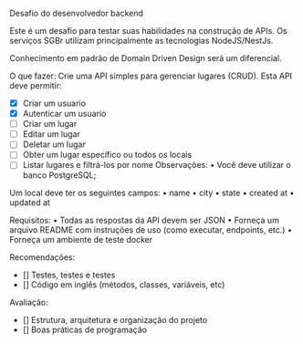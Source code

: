 Desafio do desenvolvedor backend

Este é um desafio para testar suas habilidades na construção de APIs. Os serviços SGBr utilizam principalmente as tecnologias NodeJS/NestJs.

Conhecimento em padrão de Domain Driven Design será um diferencial.

O que fazer:
Crie uma API simples para gerenciar lugares (CRUD). Esta API deve permitir:
- [x] Criar um usuario
- [x] Autenticar um usuario
- [ ] Criar um lugar
- [ ] Editar um lugar
- [ ] Deletar um lugar
- [ ] Obter um lugar específico ou todos os locais
- [ ] Listar lugares e filtrá-los por nome
Observações:
    • Você deve utilizar o banco PostgreSQL;

Um local deve ter os seguintes campos:
    •  name
    •  city
    •  state
    •  created at
    •  updated at

Requisitos:
    • Todas as respostas da API devem ser JSON
    • Forneça um arquivo README com instruções de uso (como executar, endpoints, etc.)
    • Forneça um ambiente de teste docker

Recomendações:
- [] Testes, testes e testes
- [] Código em inglês (métodos, classes, variáveis, etc)

Avaliação:
- [] Estrutura, arquitetura e organização do projeto
- [] Boas práticas de programação
